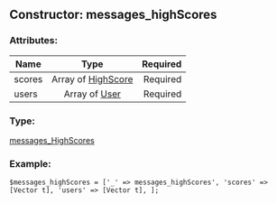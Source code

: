## Constructor: messages\_highScores  

### Attributes:

| Name     |    Type       | Required |
|----------|:-------------:|---------:|
|scores|Array of [HighScore](../types/HighScore.md) | Required|
|users|Array of [User](../types/User.md) | Required|
### Type: 

[messages\_HighScores](../types/messages_HighScores.md)
### Example:

```
$messages_highScores = ['_' => messages_highScores', 'scores' => [Vector t], 'users' => [Vector t], ];
```